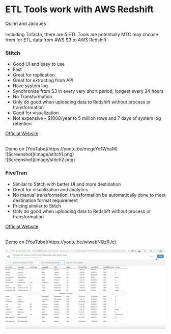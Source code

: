 # ETL Tools work with AWS Redshift
Quinn and Jacques
<br>
<br>
Including Trifacta, there are 5 ETL Tools are potentially MTC may choose from for ETL data from AWS S3 to AWS Redshift.

### Stitch
* Good UI and easy to use
* Fast
* Great for replication
* Great for extracting from API
* Have system log
* Synchronize from S3 in every very short period, longest every 24 hours 
* No Transformation
* Only do good when uploading data to Redshift without process or transformation
* Good for visualization
* Not expensive – $1000/year to 5 million rows and 7 days of system log retention

[Official Website](https://www.stitchdata.com/)

<br>
Demo on [YouTube](https://youtu.be/mcgeYd1WhaM)
<br>
![Screenshot](image/stitch1.png)
<br>
![Screenshot](image/stitch2.png)

### FiveTran
* Similar to Stitch with better UI and more destination
* Great for visualization and analytics
* No manual transformation, transformation be automatically done to meet destination format requirement
* Pricing similar to Stitch
* Only do good when uploading data to Redshift without process or transformation

[Official Website](https://fivetran.com/)

<br>
Demo on [YouTube](https://youtu.be/wiwabNQzRJc)
<br>

![Screenshot](image/fivetran.png)





